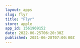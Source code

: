 ```yaml
---
layout: apps
slug: flyr
title: "Flyr"
store: apple
app_id: 1561969152
date: 2022-06-25T06:20:30Z
published: 2021-06-28T07:00:00Z
---
```

